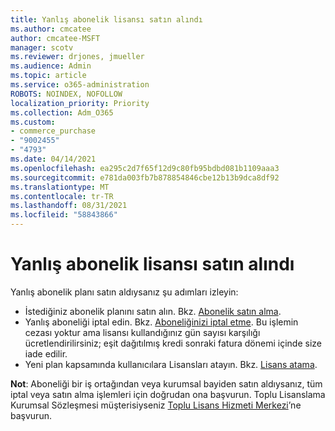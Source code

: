 ```yaml
---
title: Yanlış abonelik lisansı satın alındı
ms.author: cmcatee
author: cmcatee-MSFT
manager: scotv
ms.reviewer: drjones, jmueller
ms.audience: Admin
ms.topic: article
ms.service: o365-administration
ROBOTS: NOINDEX, NOFOLLOW
localization_priority: Priority
ms.collection: Adm_O365
ms.custom:
- commerce_purchase
- "9002455"
- "4793"
ms.date: 04/14/2021
ms.openlocfilehash: ea295c2d7f65f12d9c80fb95bdbd081b1109aaa3
ms.sourcegitcommit: e781da003fb7b878854846cbe12b13b9dca8df92
ms.translationtype: MT
ms.contentlocale: tr-TR
ms.lasthandoff: 08/31/2021
ms.locfileid: "58843866"
---
```

# <a name="purchased-wrong-subscription-license"></a>Yanlış abonelik lisansı satın alındı

Yanlış abonelik planı satın aldıysanız şu adımları izleyin:

- İstediğiniz abonelik planını satın alın. Bkz. [Abonelik satın alma](https://docs.microsoft.com/alchemyinsights/buy-a-subscription-to-office-365-for-business).
- Yanlış aboneliği iptal edin. Bkz. [Aboneliğinizi iptal etme](https://docs.microsoft.com/alchemyinsights/canceling-your-office-365-subscription).
Bu işlemin cezası yoktur ama lisansı kullandığınız gün sayısı karşılığı ücretlendirilirsiniz; eşit dağıtılmış kredi sonraki fatura dönemi içinde size iade edilir.
- Yeni plan kapsamında kullanıcılara Lisansları atayın. Bkz. [Lisans atama](https://docs.microsoft.com/alchemyinsights/how-to-assign-a-license-to-a-user).

**Not**: Aboneliği bir iş ortağından veya kurumsal bayiden satın aldıysanız, tüm iptal veya satın alma işlemleri için doğrudan ona başvurun. Toplu Lisanslama Kurumsal Sözleşmesi müşterisiyseniz [Toplu Lisans Hizmeti Merkezi](https://support.microsoft.com/help/4471406/how-to-contact-the-microsoft-volume-licensing-service-center)’ne başvurun.

